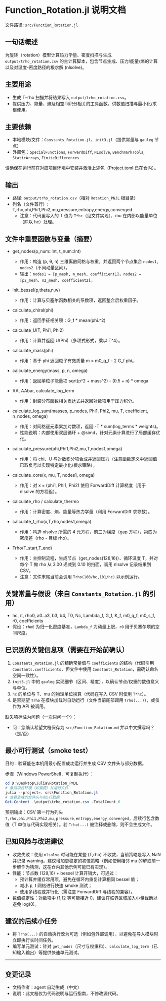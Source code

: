 # Function_Rotation.jl 说明文档

文件路径: `src/Function_Rotation.jl`

## 一句话概述
为旋转（rotation）模型计算热力学量、密度扫描与生成 `output/trho_rotation.csv` 的主计算脚本，包含节点生成、压力/能量/熵的计算以及对温度-密度路径的根求解 (nlsolve)。

## 主要用途
- 生成 T–rho 扫描并将结果写入 `output/trho_rotation.csv`。
- 提供压力、能量、熵及相空间积分相关的工具函数，供数值扫描与最小化/求根使用。

## 主要依赖
- 本地模块/文件：`Constants_Rotation.jl`、`init3.jl`（提供常量与 `gauleg` 节点）
- 外部包：`SpecialFunctions`, `ForwardDiff`, `NLsolve`, `BenchmarkTools`, `StaticArrays`, `FiniteDifferences`

请确保在运行前在对应项目环境中安装并激活上述包（Project.toml 已在仓内）。

## 输出
- 路径: `output/trho_rotation.csv`（相对 `Rotation_PNJL` 根目录）
- 列名（文件首行）: T,rho,phi,Phi1,Phi2,mu,pressure,entropy,energy,converged
  - 注意：代码里写入的 T 值为 `T*hc`（见文件实现），mu 在内部以能量单位（除以 hc）处理。

## 文件中重要函数与变量（摘要）
- get_nodes(p_num::Int, t_num::Int)
  - 作用：构造 (p, θ, n) 三维离散网格与权重，并返回两个节点集合 `nodes1, nodes2`（不同动量区间）。
  - 输出：`nodes1 = [p_mesh, n_mesh, coefficient1]`，`nodes2 = [p2_mesh, n2_mesh, coefficient2]`。

- init_bessel(p,theta,n,w)
  - 作用：计算与贝塞尔函数相关的系数项，返回整合后权重因子。

- calculate_chiral(phi)
  - 作用：返回手征相关项：G_f * mean(phi.^2)

- calculate_U(T, Phi1, Phi2)
  - 作用：计算并返回 U(Phi)（多项式形式，乘以 T^4）。

- calculate_mass(phi)
  - 作用：基于 phi 返回粒子有效质量 m = m0_q_f - 2 G_f phi。

- calculate_energy(mass, p, n, omega)
  - 作用：返回单粒子能量项 sqrt(p^2 + mass^2) - (0.5 + n) * omega

- AA, AAbar, calculate_log_term
  - 作用：封装分布函数相关表达式并返回对数项用于压力积分。

- calculate_log_sum(masses, p_nodes, Phi1, Phi2, mu, T, coefficient, n_nodes, omega)
  - 作用：对网格逐元素累加对数项，返回 -T * sum(log_terms * weights)。
  - 性能说明：内部使用双层循环 + @simd，针对元素计算进行了局部缓存优化。

- calculate_pressure(phi,Phi1,Phi2,mu,T,nodes1,omega)
  - 作用：将 chi、U 与对数积分项合成并返回压力（注意函数定义中返回值已取负号以实现特定最小化/根求策略）。

- calculate_core(x, mu, T, nodes1, omega)
  - 作用：对 x = (phi1, Phi1, Phi2) 使用 ForwardDiff 计算梯度（用于 nlsolve 的方程组）。

- calculate_rho / calculate_thermo
  - 作用：计算密度、熵、能量等热力学量（利用 ForwardDiff 求导数）。

- calculate_t_rho(x,T,rho,nodes1,omega)
  - 作用：构造 nlsolve 所需的 4 元方程，前三为梯度（gap 方程），第四为密度差（rho - 目标 rho）。

- Trho(T_start,T_end)
  - 作用：主控制流程，生成节点（get_nodes(128,16)）、循环温度 T，并对每个 T 做 rho 从 3.00 递减到 0.10 的扫面，调用 nlsolve 记录结果到 CSV。
  - 注意：文件末尾当前会调用 `Trho(100/hc,101/hc)` 以示例运行。

## 关键常量与假设（来自 `Constants_Rotation.jl` 的引用）
- hc, π, rho0, a0..a3, b3, b4, T0, Nc, Lambda_f, G_f, K_f, m0_q_f, m0_s_f, r0, coefficients
- 假设：`rho0` 为归一化密度基准，`Lambda_f` 为动量上限，`r0` 用于贝塞尔项的空间尺度。

## 已识别的关键信息项（需要在开始前确认）
1. `Constants_Rotation.jl` 的精确常量值与 `coefficients` 的结构（代码引用 `Constants.coefficients`，但文件中使用 `Constants_Rotation`，需确认命名空间一致性）。
2. `init3.jl` 中的 `gauleg` 实现细节（区间、精度），以确认节点/权重的数值意义与单位。
3. `hc` 的单位与 T、mu 的物理单位换算（代码在写入 CSV 时使用 `T*hc`）。
4. 是否期望 `Trho` 在模块加载时自动运行（文件当前尾部调用 `Trho(...)`），或仅作为 API 被调用。

缺失项标注为问题（一次只问一个）：
- 问：您确认希望文档保存为 `src/Function_Rotation.md` 并以中文撰写吗？（是/否）

## 最小可行测试（smoke test）
目的：验证能在本机用最小配置成功运行并生成 CSV 文件头与部分数据。

步骤（Windows PowerShell，可复制执行）：

```powershell
cd D:\Desktop\Julia\Rotation_PNJL
# 激活项目环境（如需要）并运行文件
julia --project=. src\Function_Rotation.jl
# 查看生成的文件头与前5行数据
Get-Content .\output\trho_rotation.csv -TotalCount 6
```

预期输出：CSV 第一行为列头 `T,rho,phi,Phi1,Phi2,mu,pressure,entropy,energy,converged`，后续行包含数值（T 单位与代码实现相关）。若 `Trho(...)` 被注释或删除，则不会生成文件。

## 已知风险与改进建议
- 收敛失败：使用 `nlsolve` 时可能在某些 (T,rho) 不收敛，当前策略是写入 NaN 并记录 warning。建议增加更稳定的初值策略（例如使用相邻 mu 的解或前一步解作为猜测，这在仓内其他示例可能已有实现）。
- 性能：节点数 (128,16) + bessel 计算开销大，可通过：
  - 预计算并缓存常用项，避免在循环内重复计算相同 bessel 值；
  - 减小 p, t 网格进行快速 smoke 测试；
  - 使用多线程或并行化（需注意 ForwardDiff 与线程的兼容）。
- 数值稳定性：对数项中 f1,f2 等可能接近 0，建议在临界区域加入小量截断以避免 log(0)。

## 建议的后续小任务
- 将 `Trho(...)` 的自动执行改为可选（例如包外部调用），以避免在导入模块时立即执行长时间任务。
- 编写单元测试：针对 `get_nodes`（尺寸与权重和）、`calculate_log_term`（已知输入输出）等提供快速单元测试。

---

## 变更记录
- 文档作者：agent 自动生成（中文）
- 说明：此文档仅为代码说明与运行指南，不修改源代码。



